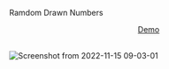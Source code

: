 Ramdom Drawn Numbers

<div align="center">
 <a href="https://www.youtube.com/watch?v=45hKzwUt-18&ab_channel=AdrianaLatorre" target="_blank">Demo</a>
 </div>
 <br/>
 
 ![Screenshot from 2022-11-15 09-03-01](https://user-images.githubusercontent.com/101880897/201915245-bc3cfe19-4703-4235-96b7-bd63c2bd88c5.png)
